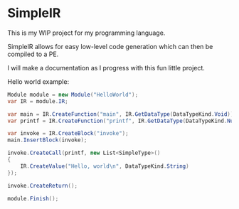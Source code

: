 # SimpleIR
This is my WIP project for my programming language. 

SimpleIR allows for easy low-level code generation which can then be compiled to a PE.

I will make a documentation as I progress with this fun little project.
            
Hello world example:

```csharp
Module module = new Module("HelloWorld");
var IR = module.IR;

var main = IR.CreateFunction("main", IR.GetDataType(DataTypeKind.Void));
var printf = IR.CreateFunction("printf", IR.GetDataType(DataTypeKind.Number), IR.GetDataType(DataTypeKind.String));

var invoke = IR.CreateBlock("invoke");
main.InsertBlock(invoke);

invoke.CreateCall(printf, new List<SimpleType>()
{
    IR.CreateValue("Hello, world\n", DataTypeKind.String)
});

invoke.CreateReturn();

module.Finish();
```
